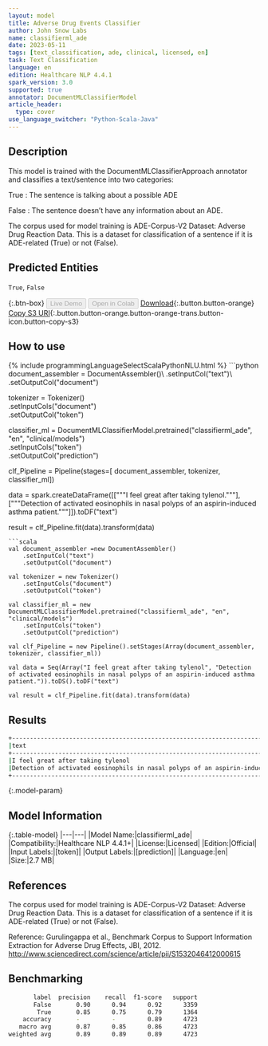 ```yaml
---
layout: model
title: Adverse Drug Events Classifier
author: John Snow Labs
name: classifierml_ade
date: 2023-05-11
tags: [text_classification, ade, clinical, licensed, en]
task: Text Classification
language: en
edition: Healthcare NLP 4.4.1
spark_version: 3.0
supported: true
annotator: DocumentMLClassifierModel
article_header:
  type: cover
use_language_switcher: "Python-Scala-Java"
---
```


## Description

This model is trained with the DocumentMLClassifierApproach annotator and classifies a text/sentence into two categories:

True : The sentence is talking about a possible ADE

False : The sentence doesn’t have any information about an ADE.

The corpus used for model training is ADE-Corpus-V2 Dataset: Adverse Drug Reaction Data. This is a dataset for classification of a sentence if it is ADE-related (True) or not (False).

## Predicted Entities

`True`, `False`

{:.btn-box}
<button class="button button-orange" disabled>Live Demo</button>
<button class="button button-orange" disabled>Open in Colab</button>
[Download](https://s3.amazonaws.com/auxdata.johnsnowlabs.com/clinical/models/classifierml_ade_en_4.4.1_3.0_1683819947444.zip){:.button.button-orange}
[Copy S3 URI](s3://auxdata.johnsnowlabs.com/clinical/models/classifierml_ade_en_4.4.1_3.0_1683819947444.zip){:.button.button-orange.button-orange-trans.button-icon.button-copy-s3}

## How to use



<div class="tabs-box" markdown="1">
{% include programmingLanguageSelectScalaPythonNLU.html %}
```python
document_assembler = DocumentAssembler()\
    .setInputCol("text")\
    .setOutputCol("document")

tokenizer = Tokenizer()\
    .setInputCols("document")\
    .setOutputCol("token")

classifier_ml = DocumentMLClassifierModel.pretrained("classifierml_ade", "en", "clinical/models")\
    .setInputCols("token")\
    .setOutputCol("prediction")

clf_Pipeline = Pipeline(stages=[
    document_assembler, 
    tokenizer,
    classifier_ml])

data = spark.createDataFrame([["""I feel great after taking tylenol."""], ["""Detection of activated eosinophils in nasal polyps of an aspirin-induced asthma patient."""]]).toDF("text")

result = clf_Pipeline.fit(data).transform(data)
```
```scala
val document_assembler =new DocumentAssembler()
    .setInputCol("text")
    .setOutputCol("document")

val tokenizer = new Tokenizer()
    .setInputCols("document")
    .setOutputCol("token")

val classifier_ml = new DocumentMLClassifierModel.pretrained("classifierml_ade", "en", "clinical/models")
    .setInputCols("token")
    .setOutputCol("prediction")

val clf_Pipeline = new Pipeline().setStages(Array(document_assembler, tokenizer, classifier_ml))

val data = Seq(Array("I feel great after taking tylenol", "Detection of activated eosinophils in nasal polyps of an aspirin-induced asthma patient.")).toDS().toDF("text")

val result = clf_Pipeline.fit(data).transform(data)
```
</div>

## Results

```bash
+----------------------------------------------------------------------------------------+-------+
|text                                                                                    |result |
+----------------------------------------------------------------------------------------+-------+
|I feel great after taking tylenol                                                       |[False]|
|Detection of activated eosinophils in nasal polyps of an aspirin-induced asthma patient.|[True] |
+----------------------------------------------------------------------------------------+-------+
```

{:.model-param}
## Model Information

{:.table-model}
|---|---|
|Model Name:|classifierml_ade|
|Compatibility:|Healthcare NLP 4.4.1+|
|License:|Licensed|
|Edition:|Official|
|Input Labels:|[token]|
|Output Labels:|[prediction]|
|Language:|en|
|Size:|2.7 MB|

## References

The corpus used for model training is ADE-Corpus-V2 Dataset: Adverse Drug Reaction Data. This is a dataset for classification of a sentence if it is ADE-related (True) or not (False).

Reference: Gurulingappa et al., Benchmark Corpus to Support Information Extraction for Adverse Drug Effects, JBI, 2012. http://www.sciencedirect.com/science/article/pii/S1532046412000615

## Benchmarking

```bash
       label  precision    recall  f1-score   support
       False       0.90      0.94      0.92      3359
        True       0.85      0.75      0.79      1364
    accuracy       -         -         0.89      4723
   macro avg       0.87      0.85      0.86      4723
weighted avg       0.89      0.89      0.89      4723
```